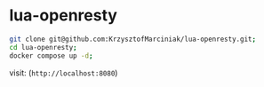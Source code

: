 # lua-openresty
```bash
git clone git@github.com:KrzysztofMarciniak/lua-openresty.git;
cd lua-openresty;
docker compose up -d;
```
visit:
(`http://localhost:8080`)
